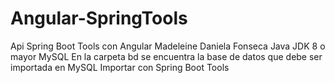 # Angular-SpringTools
Api Spring Boot Tools con Angular
Madeleine Daniela Fonseca
Java JDK 8 o mayor
MySQL
En la carpeta bd se encuentra la base de datos que debe ser importada en MySQL
Importar con Spring Boot Tools
